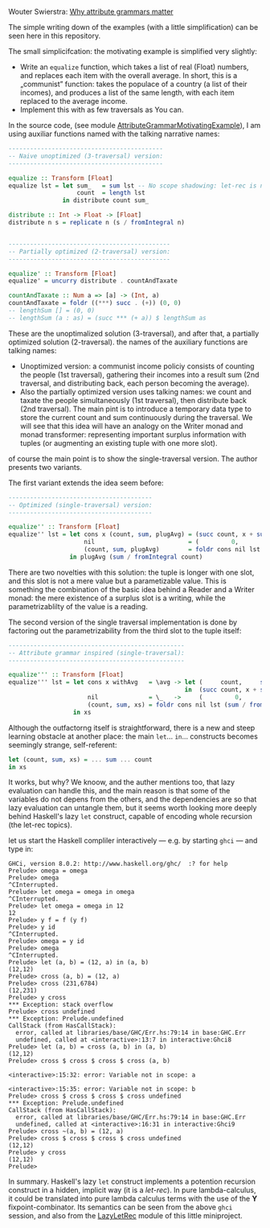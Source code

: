 Wouter Swierstra: [Why attribute grammars matter](https://wiki.haskell.org/The_Monad.Reader/Issue4/Why_Attribute_Grammars_Matter)

The simple writing down of the examples (with a little simplification) can be seen here in this repository.

The small simplicifcation: the motivating example is simplified very slightly:

- Write an `equalize` function, which takes a list of real (Float) numbers, and replaces each item with the overall average.
In short, this is a „communist” function: takes the populace of a country (a list of their incomes), and produces a list of the same length, with each item replaced to the average income.
- Implement this with as few traversals as You can.

In the source code, (see module [AttributeGrammarMotivatingExample](https://github.com/alignalghii/practice-preparations-before-learning-attribute-grammars/blob/main/AttributeGrammarMotivatingExample.hs)), I am using auxiliar functions named with the talking narrative names:

```haskell
-------------------------------------------
-- Naive unoptimized (3-traversal) version:
-------------------------------------------

equalize :: Transform [Float]
equalize lst = let sum_   = sum lst -- No scope shadowing: let-rec is not a simple lambda bind, rather it's an implicit fixpoint combinator
                   count  = length lst
               in distribute count sum_

distribute :: Int -> Float -> [Float]
distribute n s = replicate n (s / fromIntegral n)


---------------------------------------------
-- Partially optimized (2-traversal) version:
---------------------------------------------

equalize' :: Transform [Float]
equalize' = uncurry distribute . countAndTaxate

countAndTaxate :: Num a => [a] -> (Int, a)
countAndTaxate = foldr ((***) succ . (+)) (0, 0)
-- lengthSum [] = (0, 0)
-- lengthSum (a : as) = (succ *** (+ a)) $ lengthSum as
```

These are the unoptimalized solution (3-traversal), and after that, a partially optimized solution (2-traversal).
the names of the auxiliary functions are talking names:
- Unoptimized version: a communist income policiy consists of counting the people (1st traversal), gathering their incomes into a result sum (2nd traversal, and distributing back, each person becoming the average).
- Also the partially optimized version uses talking names: we count and taxate the people simultaneously (1st traversal), then distribute back (2nd traversal). The main pint is to introduce a temporary data type to store the current count and sum continuously during the traversal. We will see that this idea will have an analogy on the Writer monad and monad transformer: representing important surplus information with tuples (or augmenting an existing tuple with one more slot). 

of course the main point is to show the single-traversal version. The author presents two variants.

The first variant extends the idea seem before:

```haskell
----------------------------------------
-- Optimized (single-traversal) version:
----------------------------------------

equalize'' :: Transform [Float]
equalize'' lst = let cons x (count, sum, plugAvg) = (succ count, x + sum, \avg -> avg : plugAvg avg) -- combinatorS (:) plugAvg
                     nil                          = (         0,       0, \avg ->       []         ) -- const []
                     (count, sum, plugAvg)        = foldr cons nil lst
                 in plugAvg (sum / fromIntegral count)
```

There are two novelties with this solution: the tuple is longer with one slot, and this slot is not a mere value but a parametizable value. This is something the combination of the basic idea behind a Reader and a Writer monad: the mere existence of a surplus slot is a writing, while the parametrizablilty of the value is a reading.

The second version of the single traversal implementation is done by factoring out the parametrizability from the third slot to the tuple itself:

```haskell
-------------------------------------------------
-- Attribute grammar inspired (single-traversal):
-------------------------------------------------

equalize''' :: Transform [Float]
equalize''' lst = let cons x withAvg   = \avg -> let (     count,     sum,       xs) = withAvg avg
                                                 in  (succ count, x + sum, avg : xs)
                      nil              = \_   ->     (         0,       0,       [])
                      (count, sum, xs) = foldr cons nil lst (sum / fromIntegral count)
                  in xs
```

Although the outfactorng itself is straightforward, there is a new and steep learning obstacle at another place:
the main `let`... `in`... constructs becomes seemingly strange, self-referent:

```haskell
let (count, sum, xs) = ... sum ... count
in xs 
```

It works, but why? We knoow, and the auther mentions too, that lazy evaluation can handle this, and the main reason is that some of the variables do not depens from the others, and the dependencies are so that lazy evaluation can untangle them, but it seems worth looking more deeply behind Haskell's lazy ``let`` construct, capable of encoding whole recursion (the let-rec topics).

let us start the Haskell compliler interactively — e.g. by starting  `ghci` — and type in:

```
GHCi, version 8.0.2: http://www.haskell.org/ghc/  :? for help
Prelude> omega = omega
Prelude> omega
^CInterrupted.
Prelude> let omega = omega in omega
^CInterrupted.
Prelude> let omega = omega in 12
12
Prelude> y f = f (y f)
Prelude> y id
^CInterrupted.
Prelude> omega = y id
Prelude> omega
^CInterrupted.
Prelude> let (a, b) = (12, a) in (a, b)
(12,12)
Prelude> cross (a, b) = (12, a)
Prelude> cross (231,6784)
(12,231)
Prelude> y cross
*** Exception: stack overflow
Prelude> cross undefined 
*** Exception: Prelude.undefined
CallStack (from HasCallStack):
  error, called at libraries/base/GHC/Err.hs:79:14 in base:GHC.Err
  undefined, called at <interactive>:13:7 in interactive:Ghci8
Prelude> let (a, b) = cross (a, b) in (a, b)
(12,12)
Prelude> cross $ cross $ cross $ cross (a, b)

<interactive>:15:32: error: Variable not in scope: a

<interactive>:15:35: error: Variable not in scope: b
Prelude> cross $ cross $ cross $ cross undefined 
*** Exception: Prelude.undefined
CallStack (from HasCallStack):
  error, called at libraries/base/GHC/Err.hs:79:14 in base:GHC.Err
  undefined, called at <interactive>:16:31 in interactive:Ghci9
Prelude> cross ~(a, b) = (12, a)
Prelude> cross $ cross $ cross $ cross undefined 
(12,12)
Prelude> y cross
(12,12)
Prelude> 
```

In summary. Haskell's lazy `let` construct implements a potention recursion construct in a hidden, implicit way (it is a *let-rec*). In pure lambda-calculus, it could be translated into pure lambda calculus terms with the use of the **Y** fixpoint-combinator. Its semantics can be seen from the above `ghci` session, and also from the [LazyLetRec](https://github.com/alignalghii/practice-preparations-before-learning-attribute-grammars/blob/main/LazyLetRec.hs) module of this little miniproject.
